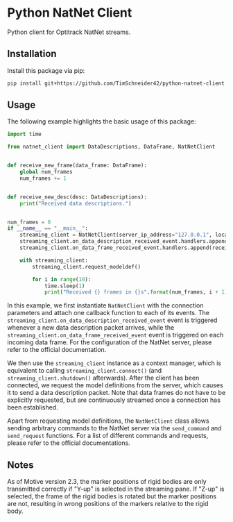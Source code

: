 # Python NatNet Client

Python client for Optitrack NatNet streams.

## Installation

Install this package via pip:

```bash
pip install git+https://github.com/TimSchneider42/python-natnet-client
```

## Usage

The following example highlights the basic usage of this package:

```python
import time

from natnet_client import DataDescriptions, DataFrame, NatNetClient


def receive_new_frame(data_frame: DataFrame):
    global num_frames
    num_frames += 1


def receive_new_desc(desc: DataDescriptions):
    print("Received data descriptions.")


num_frames = 0
if __name__ == "__main__":
    streaming_client = NatNetClient(server_ip_address="127.0.0.1", local_ip_address="127.0.0.1", use_multicast=False)
    streaming_client.on_data_description_received_event.handlers.append(receive_new_desc)
    streaming_client.on_data_frame_received_event.handlers.append(receive_new_frame)

    with streaming_client:
        streaming_client.request_modeldef()

        for i in range(10):
            time.sleep(1)
            print("Received {} frames in {}s".format(num_frames, i + 1))
```

In this example, we first instantiate `NatNetClient` with the connection parameters and attach one callback function to
each of its events. The `streaming_client.on_data_description_received_event` event is triggered whenever a new data
description packet arrives, while the `streaming_client.on_data_frame_received_event` event is triggered on each
incoming data frame. For the configuration of the NatNet server, please refer to the official documentation.

We then use the `streaming_client` instance as a context manager, which is equivalent to
calling `streaming_client.connect()` (and `streaming_client.shutdown()` afterwards). After the client has been
connected, we request the model definitions from the server, which causes it to send a data description packet. Note
that data frames do not have to be explicitly requested, but are continuously streamed once a connection has been
established.

Apart from requesting model definitions, the `NatNetClient` class allows sending arbitrary commands to the NatNet server
via the `send_command` and `send_request` functions. For a list of different commands and requests, please refer to the
official documentations.

## Notes

As of Motive version 2.3, the marker positions of rigid bodies are only transmitted correctly if "Y-up" is selected in
the streaming pane. If "Z-up" is selected, the frame of the rigid bodies is rotated but the marker positions are not,
resulting in wrong positions of the markers relative to the rigid body.
